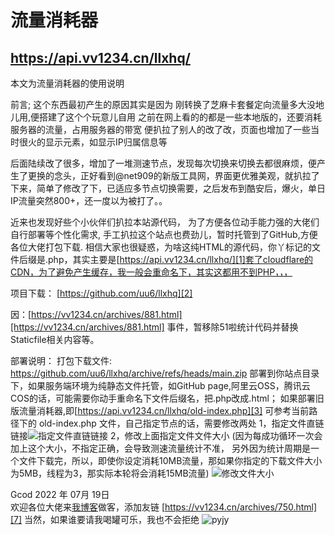 # 流量消耗器
https://api.vv1234.cn/llxhq/
------
本文为流量消耗器的使用说明

前言;
这个东西最初产生的原因其实是因为
刚转换了芝麻卡套餐定向流量多大没地儿用,便搭建了这个个玩意儿自用
之前在网上看的的都是一些本地版的，还要消耗服务器的流量，占用服务器的带宽
便扒拉了别人的改了改，页面也增加了一些当时很火的显示元素，如显示IP归属信息等

后面陆续改了很多，增加了一堆测速节点，发现每次切换来切换去都很麻烦，便产生了更换的念头，正好看到@net909的新版工具网，界面更优雅美观，就扒拉了下来，简单了修改了下，已适应多节点切换需要，之后发布到酷安后，爆火，单日IP流量突然800+，还一度以为被打了。。

近来也发现好些个小伙伴们扒拉本站源代码，
为了方便各位动手能力强的大佬们自行部署等个性化需求,
手工扒拉这个站点也费劲儿，暂时托管到了GitHub,方便各位大佬打包下载.
相信大家也很疑惑，为啥这纯HTML的源代码，你丫标记的文件后缀是.php，其实主要是[https://api.vv1234.cn/llxhq/][1]套了cloudflare的CDN，为了避免产生缓存，我一般会重命名下，其实这都用不到PHP，，，

项目下载：
[https://github.com/uu6/llxhq][2]

因：[https://vv1234.cn/archives/881.html][https://vv1234.cn/archives/881.html] 事件，暂移除51啦统计代码并替换Staticfile相关内容等。

部署说明：
打包下载文件: https://github.com/uu6/llxhq/archive/refs/heads/main.zip
部署到你站点目录下，如果服务端环境为纯静态文件托管，如GitHub page,阿里云OSS，腾讯云COS的话，可能需要你动手重命名下文件后缀名，把.php改成.html；
如果部署旧版流量消耗器,即[https://api.vv1234.cn/llxhq/old-index.php][3] 
可参考当前路径下的 old-index.php 文件，自己指定节点的话，需要修改两处
1，指定文件直链链接![指定文件直链链接][4]
2，修改上面指定文件文件大小
(因为每成功循环一次会加上这个大小，不指定正确，会导致测速流量统计不准，
另外因为统计周期是一个文件下载完，所以，即使你设定消耗10MB流量，那如果你指定的下载文件大小为5MB，线程为3，那实际本轮将会消耗15MB流量)
![修改文件大小][5]



Gcod
2022 年 07月 19日    
欢迎各位大佬来[我博客][6]做客，添加友链
[https://vv1234.cn/archives/750.html][7]
当然，如果谁要请我喝罐可乐，我也不会拒绝
![pyjy][8]


  [1]: https://api.vv1234.cn/llxhq/
  [2]: https://github.com/uu6/llxhq
  [3]: https://api.vv1234.cn/llxhq/old-index.php
  [4]: https://wx1.vv1234.cn/2022/07/19/62d6c2690b371.png
  [5]: https://wx1.vv1234.cn/2022/07/19/62d6c38600d6a.png
  [6]: https://vv1234.cn/archives/750.html
  [7]: https://vv1234.cn/archives/750.html
  [8]: https://wx1.vv1234.cn/2022/07/19/62d6cae36db89.jpg